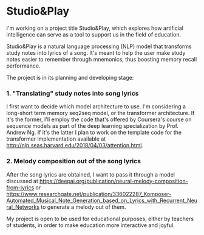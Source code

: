 # Studio&Play

I'm working on a project title Studio&Play, which explores how artificial intelligence can serve as a tool to support us in the field of education. 

Studio&Play is a natural language processing (NLP) model that transforms study notes into lyrics of a song. It's meant to help the user make study notes easier to remember through mnemonics, thus boosting memory recall performance. 

The project is in its planning and developing stage:

### 1. "Translating" study notes into song lyrics
I first want to decide which model architecture to use. I'm considering a long-short term memory seq2seq model, or the transformer architecture. If it's the former, I'll employ the code that's offered by Coursera's course on sequence models as part of the deep learning specialization by Prof. Andrew Ng. If it's the latter I plan to work on the template code for the transformer implementation available at http://nlp.seas.harvard.edu/2018/04/03/attention.html. 

### 2. Melody composition out of the song lyrics
After the song lyrics are obtained, I want to pass it through a model discussed at https://deepai.org/publication/neural-melody-composition-from-lyrics or https://www.researchgate.net/publication/336022287_Komposer-Automated_Musical_Note_Generation_based_on_Lyrics_with_Recurrent_Neural_Networks to generate a melody out of them. 

My project is open to be used for educational purposes, either by teachers of students, in order to make education more interactive and joyful. 

